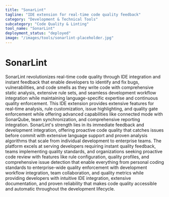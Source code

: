 ```yaml
---
title: "SonarLint"
tagline: "IDE extension for real-time code quality feedback"
category: "Development & Technical Tools"
subcategory: "Code Quality & Linting"
tool_name: "SonarLint"
deployment_status: "deployed"
image: "/images/tools/sonarlint-placeholder.jpg"
---
```


# SonarLint

SonarLint revolutionizes real-time code quality through IDE integration and instant feedback that enable developers to identify and fix bugs, vulnerabilities, and code smells as they write code with comprehensive static analysis, extensive rule sets, and seamless development workflow integration while maintaining language-specific expertise and continuous quality enforcement. This IDE extension provides extensive features for real-time analysis, rule customization, issue highlighting, and quality gate enforcement while offering advanced capabilities like connected mode with SonarQube, team synchronization, and comprehensive reporting integration. SonarLint's strength lies in its immediate feedback and development integration, offering proactive code quality that catches issues before commit with extensive language support and proven analysis algorithms that scale from individual development to enterprise teams. The platform excels at serving developers requiring instant quality feedback, teams implementing quality standards, and organizations seeking proactive code review with features like rule configuration, quality profiles, and comprehensive issue detection that enable everything from personal coding standards to enterprise-wide quality enforcement with development workflow integration, team collaboration, and quality metrics while providing developers with intuitive IDE integration, extensive documentation, and proven reliability that makes code quality accessible and automatic throughout the development lifecycle.